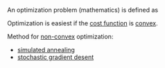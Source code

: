 An optimization problem (mathematics) is defined as 


Optimization is easiest if the [cost function](./cost_function.md) is [convex](./convex.md).



Method for [non-convex](./concave.md) optimization:
- [simulated annealing](./simulated_annealing.md)
- [stochastic gradient desent](./stochastic_gradient_descent.md)